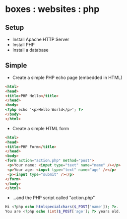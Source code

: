 # boxes : websites : php

## Setup

- Install Apache HTTP Server
- Install PHP
- Install a database

## Simple

- Create a simple PHP echo page (embedded in HTML)

```html
<html>
<head>
<title>PHP Hello</title>
</head>
<body>
<?php echo '<p>Hello World</p>'; ?>
</body>
</html>
```

- Create a simple HTML form

```html
<html>
<head>
<title>PHP Form</title>
</head>
<body>
<form action="action.php" method="post">
 <p>Your name: <input type="text" name="name" /></p>
 <p>Your age: <input type="text" name="age" /></p>
 <p><input type="submit" /></p>
</form>
</body>
</html>
```

- ...and the PHP script called "action.php"

```php
Hi <?php echo htmlspecialchars($_POST['name']); ?>.
You are <?php echo (int)$_POST['age']; ?> years old.
```